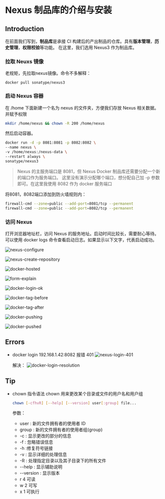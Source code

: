 # Nexus 制品库的介绍与安装

## Introduction

在前面我们写到，**制品库**是承接 CI 构建后的产出制品的仓库。具有**版本管理**，**历史管理**，**权限校验**等功能。
在这里，我们选用 Nexus3 作为制品库。

### 拉取 Neuxs 镜像

老规矩，先拉取nexus镜像。命令不多解释：
```sbash
docker pull sonatype/nexus3
```

### 启动 Nexus 容器

在 /home 下面新建一个名为 nexus 的文件夹，方便我们存放 Nexus 相关数据。并赋予权限

```bash
mkdir /home/nexus && chown -R 200 /home/nexus
```

然后启动容器。

```bash
docker run -d -p 8081:8081 -p 8082:8082 \
--name nexus \
-v /home/nexus:/nexus-data \
--restart always \
sonatype/nexus3
```

> Nexus 的主服务端口是 8081，但 Nexus Docker 制品库还需要分配一个新的端口作为服务端口。
这里没有演示分配哪个端口，想分配自己加 -p 参数即可。在这里我使用 8082 作为 docker 服务端口

将8081，8082端口添加到防火墙规则内：

```bash
firewall-cmd --zone=public --add-port=8081/tcp --permanent
firewall-cmd --zone=public --add-port=8082/tcp --permanent
```

### 访问 Nexus

打开浏览器地址栏，访问 Nexus 的服务地址。启动时间比较长，需要耐心等待。可以使用 docker logs 命令查看启动日志。如果显示以下文字，代表启动成功。


![nexus-configure](./assets/nexus-conf.png)

![nexus-create-repository](./assets/nexus-create.jpg)

![docker-hosted](./assets/docker-hosted.jpg)

![form-explain](./assets/form-explain.png)

![docker-login-ok](./assets/docker-login-ok.jpg)

![docker-tag-before](./assets/docker-tag-before.jpg)

![docker-tag-after](./assets/docker-tag-after.jpg)

![docker-pushing](./assets/docker-pushing.jpg)

![docker-pushed](./assets/docker-pushed.jpg)


## Errors

* docker login 192.168.1.42:8082 报错 401
    ![nexus-login-401](./ques/docker-login-401.jpg)

    解决：
    ![docker-login-resolution](./assets/docker-login-resolution.jpg)



## Tip

* chown 指令语法
    chown 用来更改某个目录或文件的用户名和用户组

    ```bash
    chown [-cfhvR] [--help] [--version] user[:group] file...
    ```

    参数：

    * user : 新的文件拥有者的使用者 ID
    * group : 新的文件拥有者的使用者组(group)
    * -c : 显示更改的部分的信息
    * -f : 忽略错误信息
    * -h :修复符号链接
    * -v : 显示详细的处理信息
    * -R : 处理指定目录以及其子目录下的所有文件
    * --help : 显示辅助说明
    * --version : 显示版本
    * r 4 可读
    * w 2 可写
    * x 1 可执行
